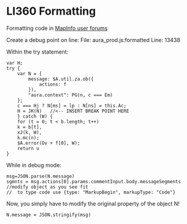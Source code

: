 # LI360 Formatting

Formatting code in [MapInfo user forums](li360.pitneybowes.com)

Create a debug point on line:
File:   aura_prod.js:formatted
Line:	13438

Within the try statement:

	var H;
	try {
		var N = {
			message: $A.util.za.ob({
				actions: f
			}),
			"aura.context": PG(n, c === Em)
		};
		c === Hj ? N[ms] = lp : N[ns] = this.Ac;
		H = JK(N)	//<-- INSERT BREAK POINT HERE
		} catch (W) {
		for (t = 0; t < b.length; t++)
		k = b[t],
		xJ(k, W),
		k.mc(n);
		$A.error(Ov + f[0], W);
		return u
	}

While in debug mode:

	msg=JSON.parse(N.message)
	sgmnts = msg.actions[0].params.commentInput.body.messageSegments
	//modify object as you see fit
	//	to type code use {type: "MarkupBegin", markupType: "Code"}

Now, you simply have to modify the original property of the object N!

	N.message = JSON.stringify(msg)
